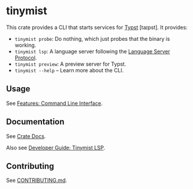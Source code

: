 
# tinymist

This crate provides a CLI that starts services for [Typst](https://typst.app/) [taɪpst]. It provides:
+ `tinymist probe`: Do nothing, which just probes that the binary is working.
+ `tinymist lsp`: A language server following the [Language Server Protocol](https://microsoft.github.io/language-server-protocol/).
+ `tinymist preview`: A preview server for Typst.
+ `tinymist --help` – Learn more about the CLI.

## Usage

See [Features: Command Line Interface](https://myriad-dreamin.github.io/tinymist/feature/cli.html).

## Documentation

See [Crate Docs](https://myriad-dreamin.github.io/tinymist/rs/tinymist/index.html).

Also see [Developer Guide: Tinymist LSP](https://myriad-dreamin.github.io/tinymist/module/lsp.html).

## Contributing

See [CONTRIBUTING.md](https://github.com/Myriad-Dreamin/tinymist/blob/main/CONTRIBUTING.md).

